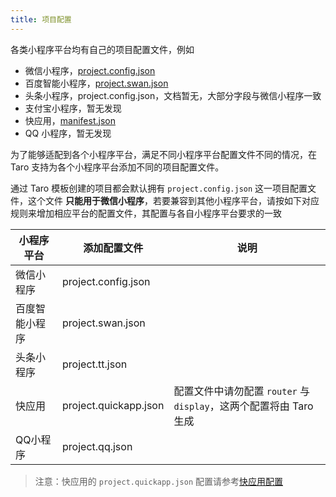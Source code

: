 ```yaml
---
title: 项目配置
---
```


各类小程序平台均有自己的项目配置文件，例如

* 微信小程序，[project.config.json](https://developers.weixin.qq.com/miniprogram/dev/devtools/projectconfig.html?search-key=%E9%A1%B9%E7%9B%AE%E9%85%8D%E7%BD%AE)
* 百度智能小程序，[project.swan.json](https://smartprogram.baidu.com/docs/develop/devtools/projectconfig/)
* 头条小程序，project.config.json，文档暂无，大部分字段与微信小程序一致
* 支付宝小程序，暂无发现
* 快应用，[manifest.json](https://doc.quickapp.cn/framework/manifest.html)
* QQ 小程序，暂无发现

为了能够适配到各个小程序平台，满足不同小程序平台配置文件不同的情况，在 Taro 支持为各个小程序平台添加不同的项目配置文件。

通过 Taro 模板创建的项目都会默认拥有 `project.config.json` 这一项目配置文件，这个文件 **只能用于微信小程序**，若要兼容到其他小程序平台，请按如下对应规则来增加相应平台的配置文件，其配置与各自小程序平台要求的一致


| 小程序平台 | 添加配置文件 | 说明 |
| --- | --- | --- |
| 微信小程序 | project.config.json | |
| 百度智能小程序 | project.swan.json | |
| 头条小程序 | project.tt.json | |
| 快应用 | project.quickapp.json | 配置文件中请勿配置 `router` 与 `display`，这两个配置将由 Taro 生成 |
| QQ小程序 | project.qq.json | |


> 注意：快应用的 `project.quickapp.json` 配置请参考[快应用配置](./quick-app.md#快应用配置)
